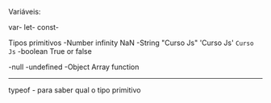 Variáveis:

var-
let-
const-

Tipos primitivos
-Number
     infinity
     NaN
-String 
      "Curso Js"
      'Curso Js'
      `Curso Js`
-boolean
     True or false

-null
-undefined
-Object
     Array
function

------
typeof - para saber qual o tipo primitivo

